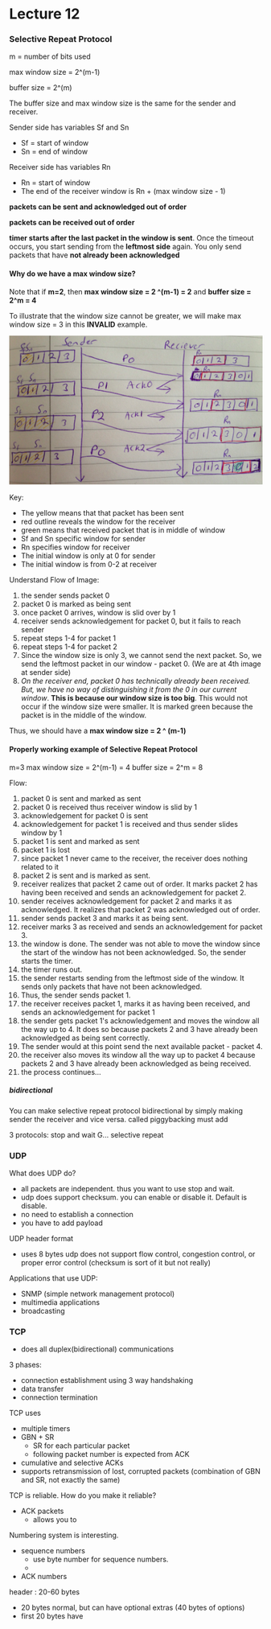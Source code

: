 Lecture 12
===============

### Selective Repeat Protocol

m = number of bits used

max window size = 2^(m-1)

buffer size = 2^(m)

The buffer size and max window size is the same for the sender and receiver.

Sender side has variables Sf and Sn
* Sf = start of window
* Sn = end of window

Receiver side has variables Rn
* Rn = start of window
* The end of the receiver window is Rn + (max window size - 1)


**packets can be sent and acknowledged out of order**

**packets can be received out of order**

**timer starts after the last packet in the window is sent**. Once the timeout occurs, you start sending from the **leftmost side** again. You only send packets that have **not already been acknowledged**

#### Why do we have a max window size?
Note that if **m=2**, then **max window size = 2 ^(m-1) = 2** and **buffer size = 2^m = 4**

To illustrate that the window size cannot be greater, we will make max window size = 3 in this **INVALID** example.

![](lecture_12-images/e0bcc15ab8f2d0aee001f239a60febb1.png)

Key:
* The yellow means that that packet has been sent
* red outline reveals the window for the receiver
* green means that received packet that is in middle of window
* Sf and Sn specific window for sender
* Rn specifies window for receiver
* The initial window is only at 0 for sender
* The initial window is from 0-2 at receiver

Understand Flow of Image:

1. the sender sends packet 0
2. packet 0 is marked as being sent
3. once packet 0 arrives, window is slid over by 1
4. receiver sends acknowledgement for packet 0, but it fails to reach sender
5. repeat steps 1-4 for packet 1
6. repeat steps 1-4 for packet 2
7. Since the window size is only 3, we cannot send the next packet. So, we send the leftmost packet in our window - packet 0. (We are at 4th image at sender side)
8. *On the receiver end, packet 0 has technically already been received. But, we have no way of distinguishing it from the 0 in our current window*. **This is because our window size is too big**. This would not occur if the window size were smaller. It is marked green because the packet is in the middle of the window.

Thus, we should have a **max window size = 2 ^ (m-1)**


#### Properly working example of Selective Repeat Protocol
m=3
max window size = 2^(m-1) = 4
buffer size = 2^m = 8



Flow:
1. packet 0 is sent and marked as sent
2. packet 0 is received thus receiver window is slid by 1
3. acknowledgement for packet 0 is sent
4. acknowledgement for packet 1 is received and thus sender slides window by 1
5. packet 1 is sent and marked as sent
6. packet 1 is lost
7. since packet 1 never came to the receiver, the receiver does nothing related to it
8. packet 2 is sent and is marked as sent.
9. receiver realizes that packet 2 came out of order. It marks packet 2 has having been received and sends an acknowledgement for packet 2.
10. sender receives acknowledgement for packet 2 and marks it as acknowledged. It realizes that packet 2 was acknowledged out of order.
11. sender sends packet 3 and marks it as being sent.  
12. receiver marks 3 as received and sends an acknowledgement for packet 3.
13. the window is done. The sender was not able to move the window since the start of the window has not been acknowledged. So, the sender starts the timer.
14. the timer runs out.
15. the sender restarts sending from the leftmost side of the window. It sends only packets that have not been acknowledged.
16. Thus, the sender sends packet 1.
17. the receiver receives packet 1, marks it as having been received, and sends an acknowledgement for packet 1
18. the sender gets packet 1's acknowledgement and moves the window all the way up to 4. It does so because packets 2 and 3 have already been acknowledged as being sent correctly.
19. The sender would at this point send the next available packet - packet 4.
20. the receiver also moves its window all the way up to packet 4 because packets 2 and 3 have already been acknowledged as being received.
21. the process continues...



##### bidirectional
You can make selective repeat protocol bidirectional by simply making sender the receiver and vice versa.
  called piggybacking
  must add



3 protocols:
stop and wait
G...
selective repeat


### UDP
What does UDP do?
* all packets are independent. thus you want to use stop and wait.
* udp does support checksum. you can enable or disable it. Default is disable.
* no need to establish a connection
* you have to add payload


UDP header format
* uses 8 bytes
udp does not support flow control, congestion control, or proper error control (checksum is sort of it but not really)

Applications that use UDP:
* SNMP (simple network management protocol)
* multimedia applications
* broadcasting


### TCP
* does all duplex(bidirectional) communications

3 phases:
  * connection establishment using 3 way handshaking
  * data transfer
  * connection termination

TCP uses
* multiple timers
* GBN + SR
  * SR for each particular packet
  * following packet number is expected from ACK
* cumulative and selective ACKs
* supports retransmission of lost, corrupted packets (combination of GBN and SR, not exactly the same)

TCP is reliable. How do you make it reliable?
* ACK packets
  * allows you to


Numbering system is interesting.
* sequence numbers
  * use byte number for sequence numbers.
  *
* ACK numbers


header : 20-60 bytes
  * 20 bytes normal, but can have optional extras (40 bytes of options)
  * first 20 bytes have
